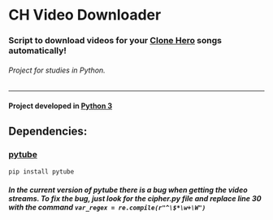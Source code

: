 # CH Video Downloader

### Script to download videos for your [Clone Hero](https://clonehero.net) songs automatically!

###### Project for studies in Python.

****

#### Project developed in [Python 3](https://python.org)

## Dependencies:

### [pytube](https://pytube.io)

```python
pip install pytube
```

#### *In the current version of pytube there is a bug when getting the video streams. To fix the bug, just look for the cipher.py file and replace line 30 with the command `var_regex = re.compile(r"^\$*\w+\W")`*
